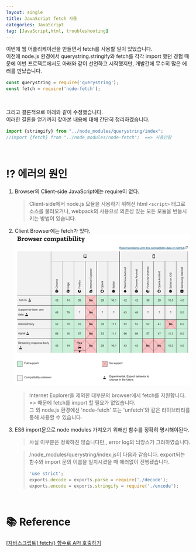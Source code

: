 ```yaml
---
layout: single
title: JavaScript fetch 사용
categories: JavaScript
tag: [JavaScript,html, troubleshooting]
---
```


이번에 웹 어플리케이션을 만들면서 fetch를 사용할 일이 있었습니다.    
이전에 node.js 환경에서 querystring.stringify와 fetch를 각각 import 했던 경험 때문에 이번 프로젝트에서도 아래와 같이 선언하고 시작했지만, 개발간에 무수히 많은 에러를 만났습니다.  

~~~js
const querystring = require('querystring');
const fetch = require('node-fetch');
~~~

<br>

그리고 결론적으로 아래와 같이 수정했습니다.  
이러한 결론을 얻기까지 찾아본 내용에 대해 간단히 정리하겠습니다.
~~~js
import {stringify} from "../node_modules/querystring/index";
//import {fetch} from "../node_modules/node-fetch";  ==> 사용안함
~~~

<br>

# ⁉️ 에러의 원인 
1. Browser의 Client-side JavaScript에는 require이 없다.
   >Client-side에서 node.js 모듈을 사용하기 위해선 html `<script>` 태그로 소스를 불러오거나, webpack의 사용으로 의존성 있는 모든 모듈을 번들시키는 방법이 있습니다. 

2. Client Browser에는 fetch가 있다.  
   ![fetch 지원 상황](/assets/img/2021-07-26/2021-07-26-01.png)
   >Internet Explorer을 제외한 대부분의 browser에서 fetch를 지원합니다. => 때문에 fetch를 import 할 필요가 없었습니다.     
   >그 외 node.js 환경에선 'node-fetch' 또는 'unfetch'와 같은 라이브러리를 통해 사용할 수 있습니다.

3. ES6 import문으로 node modules 가져오기 위해선 함수를 정확히 명시해야된다.
   >사실 이부분은 정확하진 않습니다만,, error log의 늬앙스가 그러하였습니다.

   >/node_modules/querystring/index.js이 다음과 같습니다.
   >export되는 함수와 import 문의 이름을 일치시켰을 때 에러없이 진행됐습니다.  
   >~~~js
   >'use strict';
    >exports.decode = exports.parse = require('./decode');
    >exports.encode = exports.stringify = require('./encode');
   >~~~
<br>

# 📚 Reference
[[자바스크립트] fetch() 함수로 API 호출하기
](https://www.daleseo.com/js-window-fetch/)
